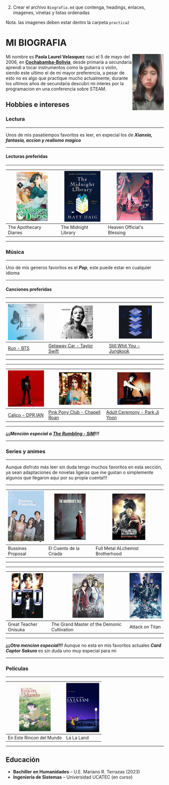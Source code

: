 2. Crear el archivo `Biografia.md` que contenga, headings, enlaces, imagenes, vinetas y listas ordenadas

Nota. las imagenes deben estar dentro la carpeta `practica2`

# MI BIOGRAFIA

<img src="imagenes/fotopao.jpeg" alt="Paola Laurel Velasquez" align="right" width="100">

Mi nombre es **Paola Laurel Velasquez** naci el 5 de mayo del 2006, en **[Cochabamba-Bolivia](https://es.wikipedia.org/wiki/Cochabamba)**, desde primaria a secundaria aprendi a tocar instrumentos como la guitarra o violin, siendo este ultimo el de mi mayor preferencia, a pesar de esto no es algo que practique mucho actualmente, durante los ultimos años de secundaria descubri mi interes por la programacion en una conferencia sobre STEAM.

## Hobbies e intereses

### Lectura

---

Unos de mis pasatiempos favoritos es leer, en especial los de **_Xianxia, fantasia, accion y realismo magico_**

---

#### Lecturas preferidas

---

| <img src="imagenes/Libros/theapothecary.jpg" width="100"> | <img src="imagenes/Libros/Themidnigh.jpg" width="115"> | <img src="imagenes/Libros/Tianguancigu.jpg" width="115"> |
| --------------------------------------------------------- | ------------------------------------------------------ | -------------------------------------------------------- |
| The Apothecary Diaries                                    | The Midnight Library                                   | Heaven Official's Blessing                               |

---

### Música

---

Uno de mis generos favoritos es el **_Pop_**, este puede estar en cualquier idioma

---

#### Canciones preferidas

---

| <img src="imagenes/Canciones/Run.jpg" width="115"> | <img src="imagenes/Canciones/Getawaycar.jpg" width="105">  | <img src="imagenes/Canciones/Stillwhityou.jpg" width="105"> |
| -------------------------------------------------- | ---------------------------------------------------------- | ----------------------------------------------------------- |
| [Run - BTS](https://youtu.be/BiPKFk85iF4)          | [Getaway Car - Taylor Swift](https://youtu.be/FhPLQVlUiNQ) | [Still Whit You - Jungkook](https://youtu.be/BksBNbTIoPE)   |

---

---

| <img src="imagenes/Canciones/Calico.jpg" width="135"> | <img src="imagenes/Canciones/Pinkpony.jpg" width="103">       | <img src="imagenes/Canciones/Adultceremony.jpg" width="105">  |
| ----------------------------------------------------- | ------------------------------------------------------------- | ------------------------------------------------------------- |
| [Calico - DPR IAN](https://youtu.be/attctO9YQnk)      | [Pink Pony Club - Chapell Roan](https://youtu.be/GR3Liudev18) | [Adult Ceremony - Park Ji Yoon](https://youtu.be/3s4Yr0meg8w) |

---

**_¡¡¡Mención especial a [The Rumbling - SiM](https://youtu.be/OBqw818mQ1E)!!!_**

---

### Series y animes

---

Aunque disfruto más leer sin duda tengo muchos favoritos en esta sección, ya sean adaptaciones de novelas ligeras que me gustan o simplemente algunos que llegaron aqui por su propia cuenta!!!

---

| <img src="imagenes/Series-anime/BUSSINESS.jpg" width="120"> | <img src="imagenes/Series-anime/Elcuento.jpg" width="100"> | <img src="imagenes//Series-anime/FMAB.jpg" width="105"> |
| ----------------------------------------------------------- | ---------------------------------------------------------- | ------------------------------------------------------- |
| Bussines Proposal                                           | El Cuento de la Criada                                     | Full Metal ALchemist Brotherhood                        |

---

---

| <img src="imagenes/Series-anime/gto.jpg" width="100"> | <img src="imagenes/Series-anime/MDZS.jpg" width="100"> | <img src="imagenes//Series-anime/SNK1.jpg" width="125"> |
| ----------------------------------------------------- | ------------------------------------------------------ | ------------------------------------------------------- |
| Great Teacher Onisuka                                 | The Grand Master of the Demonic Cultivation            | Attack on Titan                                         |

---

**_¡¡¡Otra mencion especial!!!_** Aunque no esta en mis favoritos actuales **_Card Captor Sakura_** es sin duda uno muy especial para mi

---

### Peliculas

---

| <img src="imagenes/peliculas/Rincon-mundo.jpg" width="100"> | <img src="imagenes/peliculas/Lalaland.jpg" width="105"> |
| ----------------------------------------------------------- | ------------------------------------------------------- |
| En Este Rincon del Mundo                                    | La La Land                                              |

---

## Educación

- **Bachiller en Humanidades** – U.E. Mariano R. Terrazas (2023)
- **Ingeniería de Sistemas** – Universidad UCATEC (en curso)
